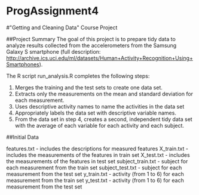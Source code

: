 # ProgAssignment4

#"Getting and Cleaning Data" Course Project

##Project Summary
The goal of this project is to prepare tidy data to analyze results collected from the accelerometers from the Samsung Galaxy S smartphone (full description: http://archive.ics.uci.edu/ml/datasets/Human+Activity+Recognition+Using+Smartphones).

The R script run_analysis.R completes the following steps:
1. Merges the training and the test sets to create one data set.
2. Extracts only the measurements on the mean and standard deviation for each measurement.
3. Uses descriptive activity names to name the activities in the data set
4. Appropriately labels the data set with descriptive variable names.
5. From the data set in step 4, creates a second, independent tidy data set with the average of each variable for each activity and each subject.

##Initial Data

features.txt - includes the descriptions for measured features 
X_train.txt - includes the measurements of the features in train set
X_test.txt - includes the measurements of the features in test set
subject_train.txt - subject for each measurement from the train set
subject_test.txt - subject for each measurement from the test set
y_train.txt - activity (from 1 to 6) for each measurement from the train set
y_test.txt - activity (from 1 to 6) for each measurement from the test set

